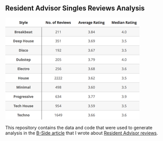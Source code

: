 ## Resident Advisor Singles Reviews Analysis

<img src="images/genre-ratings.png">

This repository contains the data and code that were used to generate analysis in the [B-Side article](https://berkeleybside.com/a-gentle-introduction-to-resident-advisors-authority-on-taste/) that I wrote about [Resident Advisor reviews](https://www.residentadvisor.net/reviews.aspx).


